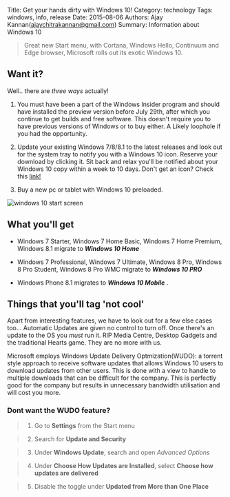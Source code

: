 Title: Get your hands dirty with Windows 10!
Category: technology
Tags: windows, info, release
Date: 2015-08-06
Authors: Ajay Kannan(ajaychitrakannan@gmail.com)
Summary: Information about Windows 10

>Great new Start menu, with Cortana, Windows Hello, Continuum and Edge browser, Microsoft rolls out its exotic Windows 10.

## Want it?

Well.. there are *three ways* actually!

1. You must have been a part of the Windows Insider program and should have installed the preview version before July 29th, after which you continue to get builds and free software. This doesn't require you to have previous versions of Windows or to buy either. A Likely loophole if you had the opportunity.

2. Update your existing Windows 7/8/8.1 to the latest releases and look out for the system tray to notify you with a Windows 10 icon. Reserve your download by clicking it. Sit back and relax you'll be notified about your Windows 10 copy within a week to 10 days.
Don't get an icon? Check this [link!](https://support.microsoft.com/en-in/kb/3081048)

3. Buy a new pc or tablet with Windows 10 preloaded.

![windows 10 start screen]({filename}/images/windows10.png)

## What you'll get

- Windows 7 Starter, Windows 7 Home Basic, Windows 7 Home Premium, Windows 8.1 migrate to **_Windows 10 Home_**

- Windows 7 Professional, Windows 7 Ultimate, Windows 8 Pro, Windows 8 Pro Student, Windows 8 Pro WMC migrate to **_Windows 10 PRO_**

- Windows Phone 8.1 migrates to **_Windows 10 Mobile_** .

## Things that you'll tag 'not cool'

 Apart from interesting features, we have to look out for a few else cases too...
 Automatic Updates are given no control to turn off. Once there's an update to the OS you *must* run it.
 RIP Media Centre, Desktop Gadgets and the traditional Hearts game. They are no more with us.

Microsoft employs Windows Update Delivery Optmization(WUDO): a torrent style approach to receive software updates that allows Windows 10 users to download updates from other users. This is done with a view to handle to multiple downloads that can be difficult for the company. This is perfectly good for the company but results in unnecessary bandwidth utilisation and will cost you more.

### Dont want the WUDO feature?

> 1. Go to **Settings** from the Start menu

> 2. Search for **Update and Security**

> 3. Under **Windows Update**, search and open *Advanced Options*

> 4. Under **Choose How Updates are Installed**, select **Choose how updates are delivered**

> 5. Disable the toggle under **Updated from More than One Place**

